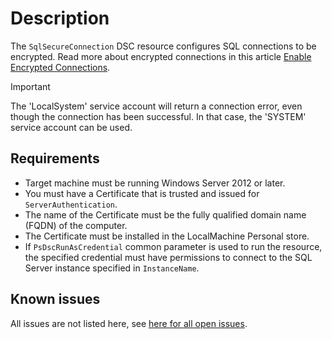 # Description

The `SqlSecureConnection` DSC resource configures SQL connections
to be encrypted. Read more about encrypted connections in this article
[Enable Encrypted Connections](https://docs.microsoft.com/en-us/sql/database-engine/configure-windows/enable-encrypted-connections-to-the-database-engine).

> [!IMPORTANT]
> The 'LocalSystem' service account will return a connection
> error, even though the connection has been successful. In that case,
> the 'SYSTEM' service account can be used.

## Requirements

* Target machine must be running Windows Server 2012 or later.
* You must have a Certificate that is trusted and issued for
   `ServerAuthentication`.
* The name of the Certificate must be the fully qualified domain name (FQDN)
   of the computer.
* The Certificate must be installed in the LocalMachine Personal store.
* If `PsDscRunAsCredential` common parameter is used to run the resource, the
  specified credential must have permissions to connect to the SQL Server instance
  specified in `InstanceName`.

## Known issues

All issues are not listed here, see [here for all open issues](https://github.com/dsccommunity/SqlServerDsc/issues?q=is%3Aissue+is%3Aopen+in%3Atitle+SqlSecureConnection).
